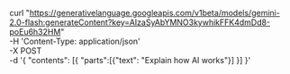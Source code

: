curl "https://generativelanguage.googleapis.com/v1beta/models/gemini-2.0-flash:generateContent?key=AIzaSyAbYMNO3kywhikFFK4dmDd8-poEu6h32HM" \
-H 'Content-Type: application/json' \
-X POST \
-d '{
"contents": [{
"parts":[{"text": "Explain how AI works"}]
}]
}'
